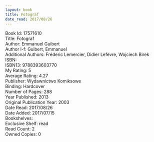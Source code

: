 ```yaml
---
layout: book
title: Fotograf
date_read: 2017/08/26
---
```


Book Id: 17571610<br />
Title: Fotograf<br />
Author: Emmanuel Guibert<br />
Author l-f: Guibert, Emmanuel<br />
Additional Authors: Fréderic Lemercier, Didier Lefèvre, Wojciech Birek<br />
ISBN: <br />
ISBN13: 9788393603770<br />
My Rating: 5<br />
Average Rating: 4.27<br />
Publisher: Wydawnictwo Komiksowe<br />
Binding: Hardcover<br />
Number of Pages: 288<br />
Year Published: 2013<br />
Original Publication Year: 2003<br />
Date Read: 2017/08/26<br />
Date Added: 2017/07/15<br />
Bookshelves: <br />
Exclusive Shelf: read<br />
Read Count: 2<br />
Owned Copies: 0<br />

